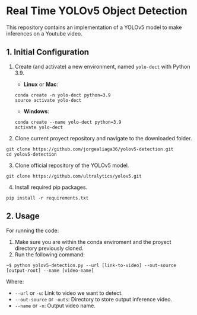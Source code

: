 # Real Time YOLOv5 Object Detection 

This repository contains an implementation of a YOLOv5 model to make inferences on a Youtube video.

## 1. Initial Configuration

1. Create (and activate) a new environment, named `yolo-dect` with Python 3.9.

	- __Linux__ or __Mac__: 
	```
	conda create -n yolo-dect python=3.9
	source activate yolo-dect
	```
	- __Windows__: 
	```
	conda create --name yolo-dect python=3.9
	activate yolo-dect
	```

2. Clone current proyect repository and navigate to the downloaded folder.
```
git clone https://github.com/jorgealiaga36/yolov5-detection.git
cd yolov5-detection
```

3. Clone official repository of the YOLOv5 model.
```
git clone https://github.com/ultralytics/yolov5.git
```

4. Install required pip packages.
```
pip install -r requirements.txt
```

## 2. Usage

For running the code:

1. Make sure you are within the conda enviroment and the proyect directory previously cloned.
2. Run the following command:
```
~$ python yolov5-detection.py --url [link-to-video] --out-source [output-root] --name [video-name]
```

Where:
* `--url` or `-u`: Link to video we want to detect.
* `--out-source` or `-outs`: Directory to store output inference video.
* `--name` or `-n`: Output video name.




